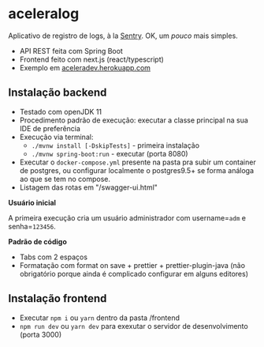 # aceleralog

Aplicativo de registro de logs, à la [Sentry](https://sentry.io/welcome/). OK, um _pouco_ mais simples.

- API REST feita com Spring Boot
- Frontend feito com next.js (react/typescript)
- Exemplo em [aceleradev.herokuapp.com](https://aceleradev.herokuapp.com)

## Instalação backend

- Testado com openJDK 11
- Procedimento padrão de execução: executar a classe principal na sua IDE de preferência
- Execução via terminal:
  - `./mvnw install [-DskipTests]` - primeira instalação
  - `./mvnw spring-boot:run` - executar (porta 8080)
- Executar o `docker-compose.yml` presente na pasta pra subir um container de postgres, ou configurar localmente o postgres9.5+ se forma análoga ao que se tem no compose.
- Listagem das rotas em "/swagger-ui.html"

**Usuário inicial**

A primeira execução cria um usuário administrador com username=`adm` e senha=`123456`.

**Padrão de código**

- Tabs com 2 espaços
- Formatação com format on save + prettier + prettier-plugin-java (não obrigatório porque ainda é complicado configurar em alguns editores)

## Instalação frontend

- Executar `npm i` ou `yarn` dentro da pasta /frontend
- `npm run dev` ou `yarn dev` para exexutar o servidor de desenvolvimento (porta 3000)
